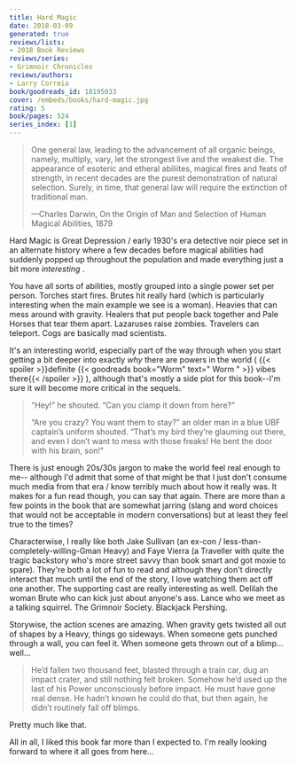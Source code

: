 ```yaml
---
title: Hard Magic
date: 2018-03-09
generated: true
reviews/lists:
- 2018 Book Reviews
reviews/series:
- Grimnoir Chronicles
reviews/authors:
- Larry Correia
book/goodreads_id: 18195033
cover: /embeds/books/hard-magic.jpg
rating: 5
book/pages: 524
series_index: [1]
---
```

>  One general law, leading to the advancement of all organic beings, namely, multiply, vary, let the strongest live and the weakest die. The appearance of esoteric and etheral abiliites, magical fires and feats of strength, in recent decades are the purest demonstration of natural selection. Surely, in time, that general law will require the extinction of traditional man.  
>
>  —Charles Darwin, On the Origin of Man and Selection of Human Magical Abilities, 1879  

<!--more-->

Hard Magic is Great Depression / early 1930's era detective noir piece set in an alternate history where a few decades before magical abilities had suddenly popped up throughout the population and made everything just a bit more _interesting_ .  

You have all sorts of abilities, mostly grouped into a single power set per person. Torches start fires. Brutes hit really hard (which is particularly interesting when the main example we see is a woman). Heavies that can mess around with gravity. Healers that put people back together and Pale Horses that tear them apart. Lazaruses raise zombies. Travelers can teleport. Cogs are basically mad scientists.  

It's an interesting world, especially part of the way through when you start getting a bit deeper into exactly _why_ there are powers in the world (  {{< spoiler >}}definite {{< goodreads book="Worm" text=" Worm " >}} vibes there{{< /spoiler >}}  ), although that's mostly a side plot for this book--I'm sure it will become more critical in the sequels.  

>  “Hey!” he shouted. “Can you clamp it down from here?”  
>
>  “Are you crazy? You want them to stay?” an older man in a blue UBF captain’s uniform shouted. “That’s my bird they’re glauming out there, and even I don’t want to mess with those freaks! He bent the door with his brain, son!”  

There is just enough 20s/30s jargon to make the world feel real enough to me-- although I'd admit that some of that might be that I just don't consume much media from that era / know terribly much about how it really was. It makes for a fun read though, you can say that again. There are more than a few points in the book that are somewhat jarring (slang and word choices that would not be acceptable in modern conversations) but at least they feel true to the times?  

Characterwise, I really like both Jake Sullivan (an ex-con / less-than- completely-willing-Gman Heavy) and Faye Vierra (a Traveller with quite the tragic backstory who's more street savvy than book smart and got moxie to spare). They're both a lot of fun to read and although they don't directly interact that much until the end of the story, I love watching them act off one another. The supporting cast are really interesting as well. Delilah the woman Brute who can kick just about anyone's ass. Lance who we meet as a talking squirrel. The Grimnoir Society. Blackjack Pershing.  

Storywise, the action scenes are amazing. When gravity gets twisted all out of shapes by a Heavy, things go sideways. When someone gets punched through a wall, you can feel it. When someone gets thrown out of a blimp... well...  

> He’d fallen two thousand feet, blasted through a train car, dug an impact crater, and still nothing felt broken. Somehow he’d used up the last of his Power unconsciously before impact. He must have gone real dense. He hadn’t known he could do that, but then again, he didn’t routinely fall off blimps.

Pretty much like that.  

All in all, I liked this book far more than I expected to. I'm really looking forward to where it all goes from here...